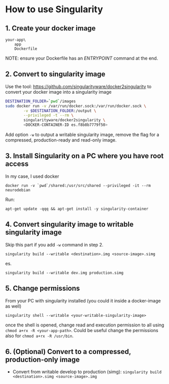 # How to use Singularity

## 1. Create your docker image

```
your-app\
    app
    Dockerfile
```

NOTE: ensure your Dockerfile has an *ENTRYPOINT* command at the end.

## 2. Convert to singularity image

Use the tool: https://github.com/singularityware/docker2singularity to convert your docker image into a singularity image

```bash
DESTINATION_FOLDER=`pwd`/images
sudo docker run -v /var/run/docker.sock:/var/run/docker.sock \
        -v $DESTINATION_FOLDER:/output \
        --privileged -t --rm \
        singularityware/docker2singularity \
        <DOCKER-CONTAINER-ID es.f8b8b7779f50>
```

Add option `-w` to output a writable singularity image, remove the flag for a compressed, production-ready and read-only image.

## 3. Install Singularity on a PC where you have root access

In my case, I used docker

```
docker run -v `pwd`/shared:/usr/src/shared --privileged -it --rm neurodebian
```

Run:

```
apt-get update -qqq && apt-get install -y singularity-container
```

## 4. Convert singularity image to writable singularity image

Skip this part if you add `-w` command in step 2.

```
singularity build --writable <destination>.img <source-image>.simg
```

es.

```
singularity build --writable dev.img production.simg
```

## 5. Change permissions

From your PC with singularity installed (you could it inside a docker-image as well)

```
singularity shell --writable <your-writable-singularity-image>
```

once the shell is opened, change read and execution permission to all using `chmod a+rx -R <your-app-path>`.
Could be useful change the permissions also for `chmod a+rx -R /usr/bin`.

## 6. (Optional) Convert to a compressed, production-only image

- Convert from writable develop to production (simg):
`singularity build <destination>.simg <source-image>.img`





